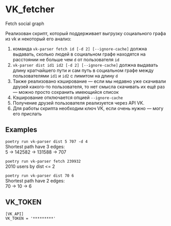 # VK_fetcher
Fetch social graph

Реализован скрипт, который поддерживает выгрузку социального графа из vk и некоторый его анализ:  
1. команда `vk-parser fetch id [-d 2] [--ignore-cache]` должна выдавать, сколько людей в социальном графе находятся на расстоянии не больше чем `d` от пользователя `id`  
2. `vk-parser dist id1 id2 [-d 2] [--ignore-cache]` должна выдавать длину кратчайшего пути и сам путь в социальном графе между пользователями `id1` и `id2` с лимитом на длину `d`  
3. Также реализовано кэширование — если мы недавно уже скачивали друзей какого-то пользователя, то нет смысла скачивать их ещё раз — можно просто сохранить имеющийся список  
4. Кэширование отключается опцией `--ignore-cache`  
5. Получение друзей пользователя реализуется через API VK.  
6. Для работы скрипта необходим ключ VK, если очень нужно — могу его прислать  


## Examples

`poetry run vk-parser dist 5 707 -d 4`  
Shortest path have 3 edges:  
5 -> 142582 -> 131588 -> 707

`poetry run vk-parser fetch 239932`  
2010 users by dist <= 2  

`poetry run vk-parser dist 70 6`  
Shortest path have 2 edges:  
70 -> 10 -> 6  


## VK_TOKEN

``` 
[VK_API]
VK_TOKEN = '*********'
```    